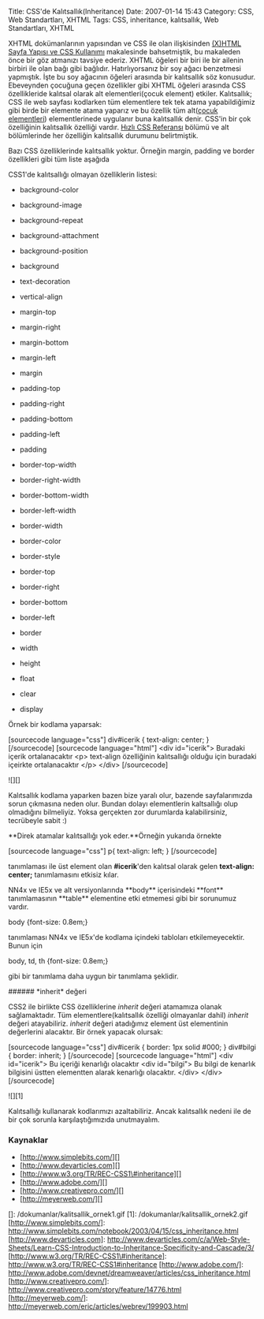 Title: CSS&#039;de Kalıtsallık(Inheritance)
Date: 2007-01-14 15:43
Category: CSS, Web Standartları, XHTML
Tags: CSS, inheritance, kalıtsallık, Web Standartları, XHTML

XHTML dokümanlarının yapısından ve CSS ile olan ilişkisinden [(X)HTML
Sayfa Yapısı ve CSS Kullanımı][] makalesinde bahsetmiştik, bu makaleden
önce bir göz atmanızı tavsiye ederiz. XHTML öğeleri bir biri ile bir
ailenin birbiri ile olan bağı gibi bağlıdır. Hatırlıyorsanız bir soy
ağacı benzetmesi yapmıştık. İşte bu soy ağacının öğeleri arasında bir
kalıtsallık söz konusudur. Ebeveynden çocuğuna geçen özellikler gibi
XHTML öğeleri arasında CSS özellikleride kalıtsal olarak alt
elementleri(çocuk element) etkiler.<!--more--> Kalıtsallık; CSS ile web
sayfası kodlarken tüm elementlere tek tek atama yapabildiğimiz gibi
birde bir elemente atama yaparız ve bu özellik tüm alt([çocuk
elementleri][(X)HTML Sayfa Yapısı ve CSS Kullanımı]) elementlerinede
uygulanır buna kalıtsallık denir. CSS'in bir çok özelliğinin kalıtsallık
özelliği vardır. [Hızlı CSS Referansı][] bölümü ve alt bölümlerinde her
özelliğin kalıtsallık durumunu belirtmiştik.

Bazı CSS özelliklerinde kalıtsallık yoktur. Örneğin margin, padding ve
border özellikleri gibi tüm liste aşağıda

<div class="ekstrabilgi">
CSS1'de kalıtsallığı olmayan özelliklerin listesi:

-   background-color
-   background-image
-   background-repeat
-   background-attachment
-   background-position
-   background
-   text-decoration
-   vertical-align
-   margin-top
-   margin-right

-   margin-bottom
-   margin-left
-   margin
-   padding-top
-   padding-right
-   padding-bottom
-   padding-left
-   padding
-   border-top-width
-   border-right-width

-   border-bottom-width
-   border-left-width
-   border-width
-   border-color
-   border-style
-   border-top
-   border-right
-   border-bottom
-   border-left
-   border

-   width
-   height
-   float
-   clear
-   display

</div>
Örnek bir kodlama yaparsak:

[sourcecode language="css"] div\#icerik { text-align: center; }
[/sourcecode] [sourcecode language="html"] \<div id="icerik"\> Buradaki
içerik ortalanacaktır \<p\> text-align özelliğinin kalıtsallığı olduğu
için buradaki içeirkte ortalanacaktır \</p\> \</div\> [/sourcecode]

![][]

Kalıtsallık kodlama yaparken bazen bize yaralı olur, bazende
sayfalarımızda sorun çıkmasına neden olur. Bundan dolayı elementlerin
kaltsallığı olup olmadığını bilmeliyiz. Yoksa gerçekten zor durumlarda
kalabilirsiniz, tecrübeyle sabit :)

**Direk atamalar kalıtsallığı yok eder.**Örneğin yukarıda örnekte

[sourcecode language="css"] p{ text-align: left; } [/sourcecode]

tanımlaması ile üst element olan **\#icerik**'den kalıtsal olarak gelen
**text-align: center;** tanımlamasını etkisiz kılar.

<div class="ekstrabilgi">
NN4x ve IE5x ve alt versiyonlarında **body** içerisindeki **font**
tanımlamasının **table** elementine etki etmemesi gibi bir sorunumuz
vardır.   
  
body {font-size: 0.8em;}  
  
tanımlaması NN4x ve IE5x'de kodlama içindeki tabloları
etkilemeyecektir. Bunun için   
  
body, td, th {font-size: 0.8em;}  
  
gibi bir tanımlama daha uygun bir tanımlama şeklidir.

</div>
###### *inherit* değeri

CSS2 ile birlikte CSS özelliklerine *inherit* değeri atamamıza olanak
sağlamaktadır. Tüm elementlere(kalıtsallık özelliği olmayanlar dahil)
*inherit* değeri atayabiliriz. *inherit* değeri atadığımız element üst
elementinin değerlerini alacaktır. Bir örnek yapacak olursak:

[sourcecode language="css"] div\#icerik { border: 1px solid \#000; }
div\#bilgi { border: inherit; } [/sourcecode] [sourcecode
language="html"] \<div id="icerik"\> Bu içeriği kenarlığı olacaktır
\<div id="bilgi"\> Bu bilgi de kenarlık bilgisini üstten elementten
alarak kenarlığı olacaktır. \</div\> \</div\> [/sourcecode]

![][1]

Kalıtsallığı kullanarak kodlarımızı azaltabiliriz. Ancak kalıtsallık
nedeni ile de bir çok sorunla karşılaştığımızıda unutmayalım.

### Kaynaklar

-   [http://www.simplebits.com/][]
-   [http://www.devarticles.com][]
-   [http://www.w3.org/TR/REC-CSS1\#inheritance][]
-   [http://www.adobe.com/][]
-   [http://www.creativepro.com/][]
-   [http://meyerweb.com/][]

</p>

  [(X)HTML Sayfa Yapısı ve CSS Kullanımı]: http://www.fatihhayrioglu.com/xhtml-sayfa-yapisi-ve-css-kullanimi/
  [Hızlı CSS Referansı]: http://www.fatihhayrioglu.com/hizli-css-referansi/
  []: /dokumanlar/kalitsallik_ornek1.gif
  [1]: /dokumanlar/kalitsallik_ornek2.gif
  [http://www.simplebits.com/]: http://www.simplebits.com/notebook/2003/04/15/css_inheritance.html
  [http://www.devarticles.com]: http://www.devarticles.com/c/a/Web-Style-Sheets/Learn-CSS-Introduction-to-Inheritance-Specificity-and-Cascade/3/
  [http://www.w3.org/TR/REC-CSS1\#inheritance]: http://www.w3.org/TR/REC-CSS1#inheritance
  [http://www.adobe.com/]: http://www.adobe.com/devnet/dreamweaver/articles/css_inheritance.html
  [http://www.creativepro.com/]: http://www.creativepro.com/story/feature/14776.html
  [http://meyerweb.com/]: http://meyerweb.com/eric/articles/webrev/199903.html
